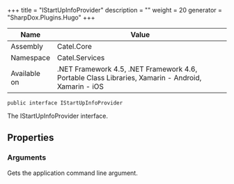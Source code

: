 

+++
title = "IStartUpInfoProvider" 
description = ""
weight = 20
generator = "SharpDox.Plugins.Hugo"
+++

Name|Value
---|---
Assembly|Catel.Core
Namespace|Catel.Services
Available on|.NET Framework 4.5, .NET Framework 4.6, Portable Class Libraries, Xamarin - Android, Xamarin - iOS

```
public interface IStartUpInfoProvider
```

The IStartUpInfoProvider interface.

## Properties

### Arguments

Gets the application command line argument.

